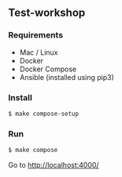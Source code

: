 ## Test-workshop

### Requirements

* Mac / Linux
* Docker
* Docker Compose
* Ansible (installed using pip3)

### Install

```sh
$ make compose-setup
```

### Run

```sh
$ make compose
```

Go to [http://localhost:4000/](http://localhost:4000/)
